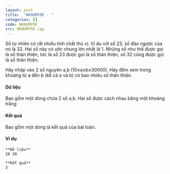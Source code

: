 ```yaml
---
layout: post
title:  "NKNUMFRE - "
categories: []
code: NKNUMFRE
src: NKNUMFRE.cpp
---
```




  


Số tự nhiên có rất nhiều tính chất thú vị. Ví dụ với số 23, số đảo ngược của nó là 32. Hai số này có ước chung lớn nhất là 1. Những số như thế được gọi là số thân thiện, tức là số 23 được gọi là số thân thiện, số 32 cũng được gọi là số thân thiện.

Hãy nhập vào 2 số nguyên a,b (10≤a≤b≤30000). Hãy đếm xem trong khoảng từ a đến b (kể cả a và b) có bao nhiêu số thân thiện.

#### Dữ liệu

Bao gồm một dòng chứa 2 số a,b. Hai số được cách nhau bằng một khoảng trắng

#### Kết quả

Bao gồm một dòng là kết quả của bài toán.

#### Ví dụ

```
**Dữ liệu**
20 30		

**Kết quả**
3

```

<!--more-->

